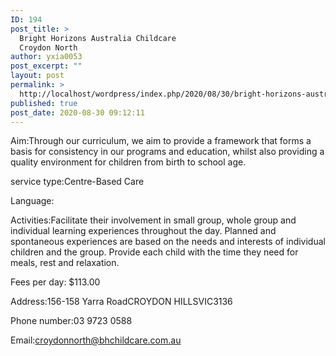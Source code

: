 ```yaml
---
ID: 194
post_title: >
  Bright Horizons Australia Childcare
  Croydon North
author: yxia0053
post_excerpt: ""
layout: post
permalink: >
  http://localhost/wordpress/index.php/2020/08/30/bright-horizons-australia-childcare-croydon-north/
published: true
post_date: 2020-08-30 09:12:11
---
```

Aim:Through our curriculum, we aim to provide a framework that forms a basis for consistency in our programs and education, whilst also providing a quality environment for children from birth to school age.

service type:Centre-Based Care

Language:

Activities:Facilitate their involvement in small group, whole group and individual learning experiences throughout the day. Planned and spontaneous experiences are based on the needs and interests of individual children and the group. Provide each child with the time they need for meals, rest and relaxation.

Fees per day: $113.00

Address:156-158 Yarra RoadCROYDON HILLSVIC3136

Phone number:03 9723 0588

Email:croydonnorth@bhchildcare.com.au